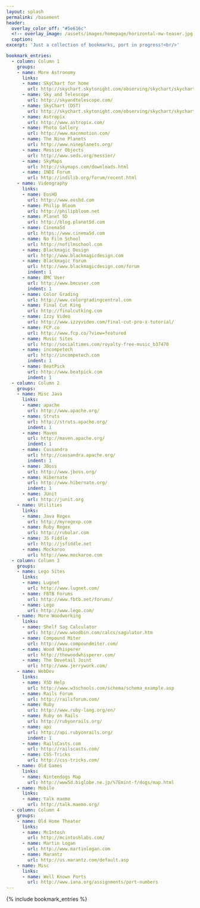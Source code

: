 ```yaml
---
layout: splash
permalink: /basement
header:
  overlay_color_off: "#5e616c"
  <!-- overlay_image: /assets/images/homepage/horizontal-mw-teaser.jpg -->
  caption:
excerpt: 'Just a collection of bookmarks, port in progress!<br/>'

bookmark_entries:
  - column: Column 1
    groups:
    - name: More Astronomy
      links:
      - name: SkyChart for home
        url: http://skychart.skytonight.com/observing/skychart/skychart.asp?lat=+35.08&amp;lng=-80.68&amp;timezone=-5&amp;dst=off&amp;city=Stallings&amp;state=NC&amp;country=US&amp;
      - name: Sky and Telescope
        url: http://skyandtelescope.com/
      - name: SkyChart (DST)
        url: http://skychart.skytonight.com/observing/skychart/skychart.asp?lat=+35.08&amp;lng=-80.68&amp;timezone=-5&amp;dst=on&amp;city=Stallings&amp;state=NC&amp;country=US&amp;
      - name: Astropix
        url: http://www.astropix.com/
      - name: Photo Gallery
        url: http://www.macnmotion.com/
      - name: The Nine Planets
        url: http://www.nineplanets.org/
      - name: Messier Objects
        url: http://www.seds.org/messier/
      - name: SkyMaps
        url: http://skymaps.com/downloads.html
      - name: INDI Forum
        url: http://indilib.org/forum/recent.html
    - name: Videography
      links:
      - name: EosHD
        url: http://www.eoshd.com
      - name: Philip Bloom
        url: http://philipbloom.net
      - name: Planet 5D
        url: http://blog.planet5d.com
      - name: Cinema5d
        url: https://www.cinema5d.com
      - name: No Film School
        url: http://nofilmschool.com
      - name: Blackmagic Design
        url: http://www.blackmagicdesign.com
      - name: Blackmagic Forum
        url: http://www.blackmagicdesign.com/forum
        indent: 1
      - name: BMC User
        url: http://www.bmcuser.com
        indent: 1
      - name: Color Grading
        url: http://www.colorgradingcentral.com
      - name: Final Cut King
        url: http://finalcutking.com
      - name: Izzy Video
        url: http://www.izzyvideo.com/final-cut-pro-x-tutorial/
      - name: FCP.co
        url: http://www.fcp.co/?view=featured
      - name: Music Sites
        url: http://socialtimes.com/royalty-free-music_b37470
      - name: incompetech
        url: http://incompetech.com
        indent: 1
      - name: BeatPick
        url: http://www.beatpick.com
        indent: 1
  - column: Column 2
    groups:
    - name: Misc Java
      links:
      - name: apache
        url: http://www.apache.org/
      - name: Struts
        url: http://struts.apache.org/
        indent: 1
      - name: Maven
        url: http://maven.apache.org/
        indent: 1
      - name: Cassandra
        url: http://cassandra.apache.org/
        indent: 1
      - name: JBoss
        url: http://www.jboss.org/
      - name: Hibernate
        url: http://www.hibernate.org/
        indent: 1
      - name: JUnit
        url: http://junit.org
    - name: Utilities
      links:
      - name: Java Regex
        url: http://myregexp.com
      - name: Ruby Regex
        url: http://rubular.com
      - name: JS Fiddle
        url: http://jsfiddle.net
      - name: Mockaroo
        url: http://www.mockaroo.com
  - column: Column 3
    groups:
    - name: Lego Sites
      links:
      - name: Lugnet
        url: http://www.lugnet.com/
      - name: FBTB Forums
        url: http://www.fbtb.net/forums/
      - name: Lego
        url: http://www.lego.com/
    - name: More Woodworking
      links:
      - name: Shelf Sag Calculator
        url: http://www.woodbin.com/calcs/sagulator.htm
      - name: Compound Miter
        url: http://www.compoundmiter.com/
      - name: Wood Whisperer
        url: http://thewoodwhisperer.com/
      - name: The Dovetail Joint
        url: http://www.jerrywork.com/
    - name: WebDev
      links:
      - name: XSD Help
        url: http://www.w3schools.com/schema/schema_example.asp
      - name: Rails Forum
        url: http://railsforum.com/
      - name: Ruby
        url: http://www.ruby-lang.org/en/
      - name: Ruby on Rails
        url: http://rubyonrails.org/
      - name: api
        url: http://api.rubyonrails.org/
        indent: 1
      - name: RailsCasts.com
        url: http://railscasts.com/
      - name: CSS-Tricks
        url: http://css-tricks.com/
    - name: Old Games
      links:
      - name: Nintendogs Map
        url: http://www5d.biglobe.ne.jp/%7Emint-f/dogs/map.html
    - name: Mobile
      links:
      - name: talk maemo
        url: http://talk.maemo.org/
  - column: Column 4
    groups:
    - name: Old Home Theater
      links:
      - name: McIntosh
        url: http://mcintoshlabs.com/
      - name: Martin Logan
        url: http://www.martinlogan.com
      - name: Marantz
        url: http://us.marantz.com/default.asp
    - name: Misc
      links:
      - name: Well Known Ports
        url: http://www.iana.org/assignments/port-numbers
---
```


{% include bookmark_entries %}
